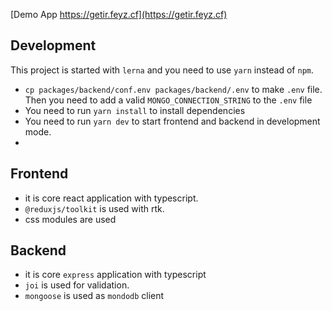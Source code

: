 [Demo App https://getir.feyz.cf](https://getir.feyz.cf)
## Development

This project is started with `lerna` and you need to use `yarn` instead of `npm`.

-   `cp packages/backend/conf.env packages/backend/.env` to make `.env` file. Then you need to add a valid `MONGO_CONNECTION_STRING` to the `.env` file 
-   You need to run `yarn install` to install dependencies
-   You need to run `yarn dev` to start frontend and backend in development mode.
-   
## Frontend
- it is core react application with typescript.
- `@reduxjs/toolkit` is used with rtk.
- css modules are used

## Backend
- it is core `express` application with typescript
- `joi` is used for validation.
- `mongoose` is used as `mondodb` client

